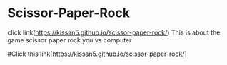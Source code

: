 # Scissor-Paper-Rock 
click link(https://kissan5.github.io/scissor-paper-rock/)
This is about the game scissor paper rock you vs computer

#Click this link[https://kissan5.github.io/scissor-paper-rock/]
